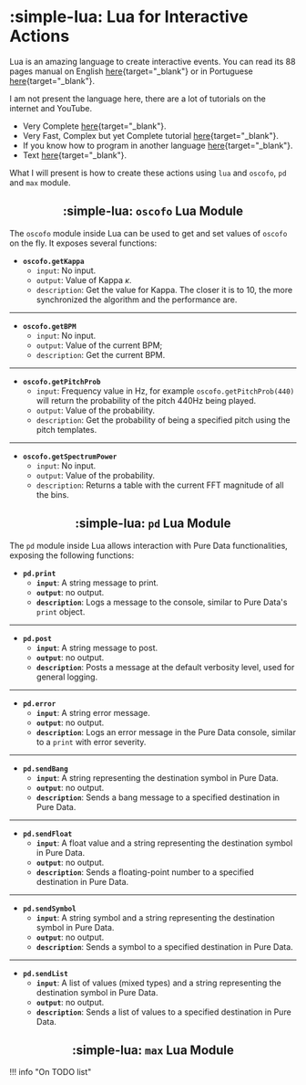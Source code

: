 # :simple-lua: Lua for Interactive Actions 

Lua is an amazing language to create interactive events. You can read its 88 pages manual on English [here](https://www.lua.org/manual/5.4){target="_blank"} or in Portuguese [here](https://www.lua.org/manual/5.2/pt){target="_blank"}.

I am not present the language here, there are a lot of tutorials on the internet and YouTube.

* Very Complete [here](https://youtu.be/zi-svfdcUc8?si=-JpbobE-0T-zS4_z&t=1393){target="_blank"}.
* Very Fast, Complex but yet Complete tutorial [here](https://www.youtube.com/watch?v=jUuqBZwwkQw){target="_blank"}.
* If you know how to program in another language [here](https://www.youtube.com/watch?v=kgiEF1frHQ8){target="_blank"}.
* Text [here](https://tylerneylon.com/a/learn-lua/){target="_blank"}.

What I will present is how to create these actions using `lua` and `oscofo`, `pd` and `max` module.


### <h2 align="center">:simple-lua: `oscofo` Lua Module</h2>

The `oscofo` module inside Lua can be used to get and set values of `oscofo` on the fly. It exposes several functions:

- **`oscofo.getKappa`**  
    - `input`: No input.
    - `output`: Value of Kappa $\kappa$.
    - `description`: Get the value for Kappa. The closer it is to 10, the more synchronized the algorithm and the performance are.

---
- **`oscofo.getBPM`**  
    - `input`: No input.
    - `output`: Value of the current BPM;
    - `description`: Get the current BPM.

---
- **`oscofo.getPitchProb`**  
    - `input`: Frequency value in Hz, for example `oscofo.getPitchProb(440)` will return the probability of the pitch 440Hz being played.
    - `output`: Value of the probability.
    - `description`: Get the probability of being a specified pitch using the pitch templates.

---
- **`oscofo.getSpectrumPower`**  
    - `input`: No input.
    - `output`: Value of the probability.
    - `description`: Returns a table with the current FFT magnitude of all the bins.

### <h2 align="center">:simple-lua: `pd` Lua Module</h2>

The `pd` module inside Lua allows interaction with Pure Data functionalities, exposing the following functions:

- **`pd.print`**  
    - **`input`**: A string message to print.  
    - **`output`**: no output.
    - **`description`**: Logs a message to the console, similar to Pure Data's `print` object.

---
- **`pd.post`**  
    - **`input`**: A string message to post.  
    - **`output`**: no output.
    - **`description`**: Posts a message at the default verbosity level, used for general logging.

---
- **`pd.error`**  
    - **`input`**: A string error message.  
    - **`output`**: no output.
    - **`description`**: Logs an error message in the Pure Data console, similar to a `print` with error severity.

---
- **`pd.sendBang`**  
    - **`input`**: A string representing the destination symbol in Pure Data.  
    - **`output`**: no output.
    - **`description`**: Sends a bang message to a specified destination in Pure Data.

---
- **`pd.sendFloat`**  
    - **`input`**: A float value and a string representing the destination symbol in Pure Data.  
    - **`output`**: no output.
    - **`description`**: Sends a floating-point number to a specified destination in Pure Data.

---
- **`pd.sendSymbol`**  
    - **`input`**: A string symbol and a string representing the destination symbol in Pure Data.  
    - **`output`**: no output.
    - **`description`**: Sends a symbol to a specified destination in Pure Data.

---
- **`pd.sendList`**  
    - **`input`**: A list of values (mixed types) and a string representing the destination symbol in Pure Data.  
    - **`output`**: no output.
    - **`description`**: Sends a list of values to a specified destination in Pure Data.

### <h2 align="center">:simple-lua: `max` Lua Module</h2>

!!! info "On TODO list"
